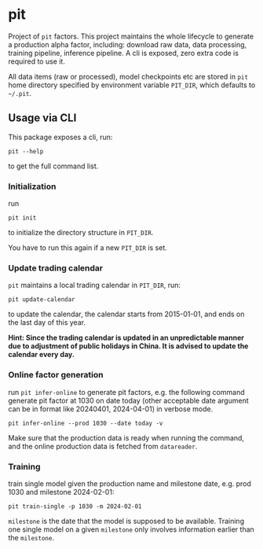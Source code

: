 # pit

Project of ``pit`` factors. This project maintains the whole lifecycle to generate a production alpha factor, including: download raw data, data processing, training pipeline, inference pipeline. A cli is exposed, zero extra code is required to use it.

All data items (raw or processed), model checkpoints etc are stored in ``pit`` home directory specified by environment variable `PIT_DIR`, which defaults to `~/.pit`.

## Usage via CLI

This package exposes a cli, run:

``
pit --help
``

to get the full command list.

### Initialization

run 

```pit init``` 

to initialize the directory structure in ``PIT_DIR``.

You have to run this again if a new ``PIT_DIR`` is set.

### Update trading calendar

``pit`` maintains a local trading calendar in ``PIT_DIR``, run:

```shell
pit update-calendar 
```

to update the calendar, the calendar starts from 2015-01-01, and ends on the last day of this year.

  **Hint: Since the trading calendar is updated in an unpredictable manner due to adjustment of public holidays in China. It is advised to update the calendar every day.**

### Online factor generation

run ``pit infer-online`` to generate pit factors, e.g. the following command generate pit factor at 1030 on date today (other acceptable date argument can be in format like 20240401, 2024-04-01) in verbose mode.

```shell
pit infer-online --prod 1030 --date today -v
```

Make sure that the production data is ready when running the command, and the online production data is fetched from ``datareader``.

### Training

train single model given the production name and milestone date, e.g. prod 1030 and milestone 2024-02-01:

```shell
pit train-single -p 1030 -m 2024-02-01
```

``milestone``  is the date that the model is supposed to be available. Training one single model on a given ``milestone`` only involves information earlier than the ``milestone``.
